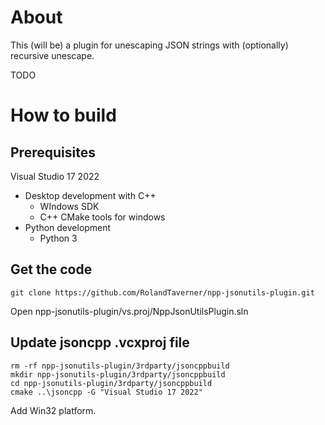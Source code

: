 # About

This (will be) a plugin for unescaping JSON strings with (optionally) recursive unescape.

TODO

# How to build

## Prerequisites

Visual Studio 17 2022
- Desktop development with C++
  - WIndows SDK
  - C++ CMake tools for windows
- Python development
  - Python 3
  
## Get the code

`git clone https://github.com/RolandTaverner/npp-jsonutils-plugin.git`

Open npp-jsonutils-plugin/vs.proj/NppJsonUtilsPlugin.sln

## Update jsoncpp .vcxproj file
```
rm -rf npp-jsonutils-plugin/3rdparty/jsoncppbuild
mkdir npp-jsonutils-plugin/3rdparty/jsoncppbuild
cd npp-jsonutils-plugin/3rdparty/jsoncppbuild
cmake ..\jsoncpp -G "Visual Studio 17 2022"
```
Add Win32 platform.

